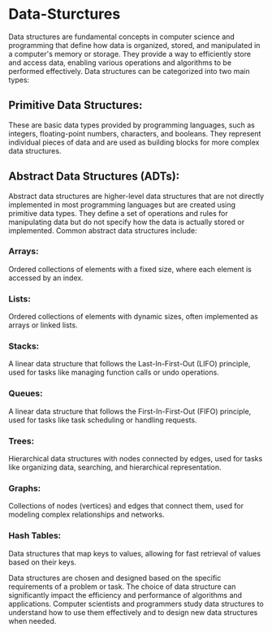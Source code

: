 # Data-Sturctures
Data structures are fundamental concepts in computer science and programming that define how data is organized, stored, and manipulated in a computer's memory or storage. They provide a way to efficiently store and access data, enabling various operations and algorithms to be performed effectively. Data structures can be categorized into two main types:

## Primitive Data Structures:
These are basic data types provided by programming languages, such as integers, floating-point numbers, characters, and booleans. They represent individual pieces of data and are used as building blocks for more complex data structures.

## Abstract Data Structures (ADTs):
Abstract data structures are higher-level data structures that are not directly implemented in most programming languages but are created using primitive data types. They define a set of operations and rules for manipulating data but do not specify how the data is actually stored or implemented. Common abstract data structures include:

### Arrays:
Ordered collections of elements with a fixed size, where each element is accessed by an index.
### Lists: 
Ordered collections of elements with dynamic sizes, often implemented as arrays or linked lists.
### Stacks: 
A linear data structure that follows the Last-In-First-Out (LIFO) principle, used for tasks like managing function calls or undo operations.
### Queues:
A linear data structure that follows the First-In-First-Out (FIFO) principle, used for tasks like task scheduling or handling requests.
### Trees: 
Hierarchical data structures with nodes connected by edges, used for tasks like organizing data, searching, and hierarchical representation.
### Graphs: 
Collections of nodes (vertices) and edges that connect them, used for modeling complex relationships and networks.
### Hash Tables: 
Data structures that map keys to values, allowing for fast retrieval of values based on their keys.

Data structures are chosen and designed based on the specific requirements of a problem or task. The choice of data structure can significantly impact the efficiency and performance of algorithms and applications. Computer scientists and programmers study data structures to understand how to use them effectively and to design new data structures when needed.
